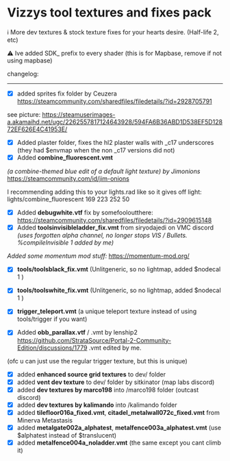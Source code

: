 # Vizzys tool textures and fixes pack
ℹ️ More dev textures & stock texture fixes for your hearts desire. (Half-life 2, etc)

⚠️ Ive added SDK_ prefix to every shader (this is for Mapbase, remove if not using mapbase)

changelog:


---
- [x] added sprites fix folder by Ceuzera 
https://steamcommunity.com/sharedfiles/filedetails/?id=2928705791

see picture: https://steamuserimages-a.akamaihd.net/ugc/2262557817124643928/594FA6B36ABD1D538EF5D12872EF626E4C41953E/

- [x] Added plaster folder, fixes the hl2 plaster walls with _c17 underscores (they had $envmap when the non _c17 versions did not)
- [x] Added **combine_fluorescent.vmt**

*(a combine-themed blue edit of a default light texture) by Jimonions* https://steamcommunity.com/id/jim-onions

I recommending adding this to your lights.rad like so it gives off light: lights/combine_fluorescent	169 223 252 50

- [x] Added **debugwhite.vtf** fix by somefooloutthere: https://steamcommunity.com/sharedfiles/filedetails/?id=2909615148
- [x] Added **toolsinvisibleladder_fix.vmt** from siryodajedi on VMC discord 
*(uses forgotten alpha channel, no longer stops VIS / Bullets. %compileInvisible 1 added by me)*

*Added some momentum mod stuff:* https://momentum-mod.org/  
- [x] **tools/toolsblack_fix.vmt** (Unlitgeneric, so no lightmap, added $nodecal 1 )
- [x] **tools/toolswhite_fix.vmt** (Unlitgeneric, so no lightmap, added $nodecal 1 )
- [x] **trigger_teleport.vmt** (a unique teleport texture instead of using tools/trigger if you want)

- [x] Added **obb_parallax.vtf** / .vmt by lenship2 
https://github.com/StrataSource/Portal-2-Community-Edition/discussions/1779  .vmt edited by me.

(ofc u can just use the regular trigger texture, but this is unique)
- [x] added **enhanced source grid textures** to dev/ folder
- [x] added **vent dev texture** to dev/ folder by sitkinator  (map labs discord)
- [x] added **dev textures by marco198** into /marco198 folder (outcast discord)
- [x] added **dev textures by kalimando** into /kalimando folder
- [x] added **tilefloor016a_fixed.vmt**, **citadel_metalwall072c_fixed.vmt** from Minerva Metastasis
- [x] added **metalgate002a_alphatest**, **metalfence003a_alphatest.vmt** (use $alphatest instead of $translucent)
- [x] added **metalfence004a_noladder.vmt** (the same except you cant climb it)
